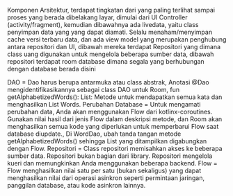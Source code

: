 Komponen Arsitektur, terdapat tingkatan dari yang paling terlihat sampai proses yang berada dibelakang layar, dimulai dari UI Controller (activity/fragment), kemudian dibawahnya ada livedata, yaitu class penyimpan data yang yang dapat diamati. Selalu menaham/menyimpan cache versi terbaru data, dan ada view model yang merupakan penghubung antara repositori dan UI, dibawah mereka terdapat Repositori yang dimana class uang digunakan untuk mengelola beberapa sumber data, dibawah repositori terdapat room database dimana segala yang berhubungan dengan database berada disini

DAO = Dao harus berupa antarmuka atau class abstrak, Anotasi @Dao mengidentifikasikannya sebagai class DAO untuk Room, fun getAlphabetizedWords(): List<Word>: Metode untuk mendapatkan semua kata dan menghasilkan List Words.
Perubahan Database = Untuk mengamati perubahan data, Anda akan menggunakan Flow dari kotlinx-coroutines. Gunakan nilai hasil dari jenis Flow dalam deskripsi metode, dan Room akan menghasilkan semua kode yang diperlukan untuk memperbarui Flow saat database diupdate., Di WordDao, ubah tanda tangan metode getAlphabetizedWords() sehingga List<Word> yang ditampilkan digabungkan dengan Flow.
Repositori = Class repositori memisahkan akses ke beberapa sumber data. Repositori bukan bagian dari library. Repositori mengelola kueri dan memungkinkan Anda menggunakan beberapa backend. 
Flow = Flow menghasilkan nilai satu per satu (bukan sekaligus) yang dapat menghasilkan nilai dari operasi asinkron seperti permintaan jaringan, panggilan database, atau kode asinkron lainnya.
